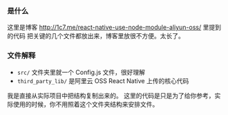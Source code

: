 ### 是什么
这里是博客 http://1c7.me/react-native-use-node-module-aliyun-oss/ 里提到的代码
把关键的几个文件都放出来，博客里放很不方便。太长了。

### 文件解释
* `src/` 文件夹里就一个 Config.js 文件，很好理解
* `third_party_lib/` 是阿里云 OSS React Native 上传的核心代码

我是直接从实际项目中把结构复制出来的。
这里的代码是只是为了给你参考，实际使用的时候，你不用照着这个文件夹结构来安排文件。
